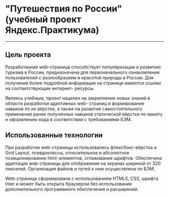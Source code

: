 # "Путешествия по России" (учебный проект Яндекс.Практикума)

---------------------------------------------------------------------------------------------------

## Цель проекта

Разработанная web-страница способствует популяризации и развитию туризма в России, предназначена
для первоначального ознакомления пользователей с разнообразием и красотой природы в России. Для
получения более подробной информации на странице имеются ссылки на соответствующие интернет-
ресурсы.

Являясь учебным, проект нацелен на закрепление новых знаний в области разработки адаптивных web-
страниц и формирование навыков по их вёрстке, а также на развитие самостоятельного применения ранее
полученных навыков статической вёрстки по макету и оформлению кода в соответствии с требованиями
БЭМ.

## Использованные технологии

При разработке web-страницы использовались флексбокс-вёрстка и Grid Layout, псевдоклассы,
относительное и абсолютное позиционирование html-элементов, сглаживание шрифтов. Обеспечена
адаптация web-страницы для отображения на экранах шириной от 320 пикселей. Организация файлов и
путей к ним осуществлена по БЭМ.

Web-страница сформирована с использованием HTML5, CSS, шрифта Inter и может быть открыта браузером
без использования дополнительного программного обеспечения и расширений.
